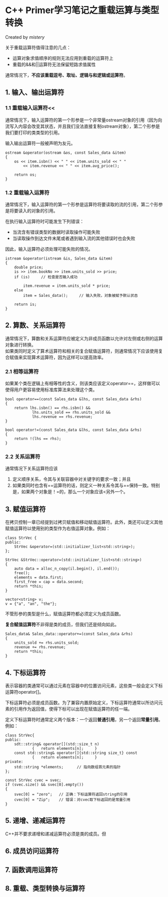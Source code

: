 # C++ Primer学习笔记之重载运算与类型转换
Created by *mistery*

关于重载运算符值得注意的几点：

+ 运算对象求值顺序的规则无法应用到重载的运算符上
+ 重载的&&和||运算符无法保留短路求值属性

通常情况下，**不应该重载逗号、取址、逻辑与和逻辑或运算符**。

## 1. 输入、输出运算符
### 1.1 重载输入运算符<<
通常情况下，输入运算符的第一个形参是一个非常量ostream对象的引用（因为向流写入内容会改变其状态，并且我们没法直接复制ostream对象），第二个形参是我们要打印的类类型的引用。

输入输出运算符一般被声明为友元。
```
ostream &operator(ostream &os, const Sales_data &item)
{
    os << item.isbn() << " " << item.units_sold << " "
        << item.revenue << " " << item.avg_price();

    return os;
}
```

### 1.2 重载输入运算符
通常情况下，输入运算符的第一个形参是运算符将要读取的流的引用，第二个形参是将要读入的对象的引用。

在执行输入运算符时可能发生下列错误：

+ 当流含有错误类型的数据时读取操作可能失败 
+ 当读取操作到达文件末尾或者遇到输入流的其他错误时也会失败

因此，输入运算符必须处理可能失败的情况。
```
istream &operator(istream &is, Sales_data &item)
{
    double price;
    is >> item.bookNo >> item.units_sold >> price;
    if (is)     // 检查是否输入成功
    
        item.revenue = item.units_sold * price;
    else
        item = Sales_data();     // 输入失败，对象被赋予默认状态
    
    return is;
}
```
## 2. 算数、关系运算符
通常情况下，算数和关系运算符应被定义为非成员函数以允许对左侧或右侧的运算对象进行转换。  
如果类同时定义了算术运算符和相关的复合赋值运算符，则通常情况下应该使用复合赋值来实现算术运算符，因为这样可以提高效率。

### 2.1 相等运算符
如果某个类在逻辑上有相等性的含义，则该类应该定义operator==，这样做可以使得用户更容易使用标准库算法来处理这个类。
```
bool operator==(const Sales_data &lhs, const Sales_data &rhs)
{
    return lhs.isbn() == rhs.isbn() &&
            lhs.units_sold == rhs.units_sold &&
            lhs.revenue == rhs.revenue;
}

bool operator!=(const Sales_data &lhs, const Sales_data &rhs)
{
    return !(lhs == rhs);
}
```

### 2.2 关系运算符
通常情况下关系运算符应该  
1. 定义顺序关系，令其与关联容器中对关键字的要求一致；并且  
2. 如果类同时也含有==运算符的话，则定义一种关系令其与==保持一致。特别是，如果两个对象是！=的，那么一个对象应该<另外一个。  

## 3. 赋值运算符
在拷贝控制一章已经提到过拷贝赋值和移动赋值运算符。此外，类还可以定义其他赋值运算符以使用别的类型作为右值运算对象。例如：
```
class StrVec {
public:
    StrVec &operator=(std::initializer_list<std::string>);
};

StrVec &StrVec::operator=(std::initializer_list<std::string>)
{
    auto data = alloc_n_copy(il.begin(), il.end());
    free();
    elements = data.first;
    first_free = cap = data.second;
    return *this;
}

vector<string> v;
v = {"a", "an", "the"};
```

不管形参的类型是什么，赋值运算符都必须定义为成员函数。

**复合赋值运算符**不非得是类的成员，但我们还是倾向如此。
```
Sales_data& Sales_data::operator+=(const Sales_data &rhs)
{
    units_sold += rhs.units_sold;
    revenue += rhs.revenue;
    return *this;
}
```

## 4. 下标运算符
表示容器的类通常可以通过元素在容器中的位置访问元素，这些类一般会定义下标运算符operator[]。

下标运算符必须是成员函数。为了兼容内置原始定义，下标运算符通常以所访问元素的引用作为返回值，使得下标可以出现在赋值运算符的任一端。

定义下标运算符时通常定义两个版本：一个返回**普通引用**，另一个返回**常量引用**。例如：
```
class StrVec{
public:
    sdt::string& operator[](std::size_t n)
            {   return elements[n];     }
    const std::string& operator[]{std::string size_t} const
            {   return elements[n];     }
private:
    std::string *elements;      // 指向数组首元素的指针
};

const StrVec cvec = svec;
if (svec.size() && svec[0].empty()) 
{
    svec[0] = "zero";   // 正确：下标运算符返回string的引用
    cvec[0] = "Zip";    // 错误：对cvec取下标返回的是常量引用
}
```

## 5. 递增、递减运算符
C++并不要求递增和递减运算符必须是类的成员。但
## 6. 成员访问运算符

## 7. 函数调用运算符

## 8. 重载、类型转换与运算符